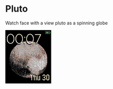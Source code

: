 # Pluto
Watch face with a view pluto as a spinning globe

![](https://github.com/gitvestman/PebbleGlobe/blob/master/pebble-screenshot.gif)
